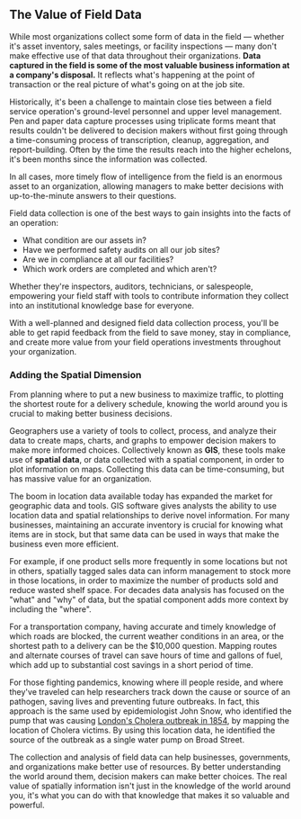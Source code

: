 ## The Value of Field Data

While most organizations collect some form of data in the field &mdash; whether it's asset inventory, sales meetings, or facility inspections &mdash; many don't make effective use of that data throughout their organizations. **Data captured in the field is some of the most valuable business information at a company's disposal.** It reflects what's happening at the point of transaction or the real picture of what's going on at the job site. 

Historically, it's been a challenge to maintain close ties between a field service operation's ground-level personnel and upper level management. Pen and paper data capture processes using triplicate forms meant that results couldn't be delivered to decision makers without first going through a time-consuming process of transcription, cleanup, aggregation, and report-building. Often by the time the results reach into the higher echelons, it's been months since the information was collected. 

In all cases, more timely flow of intelligence from the field is an enormous asset to an organization, allowing managers to make better decisions with up-to-the-minute answers to their questions.

Field data collection is one of the best ways to gain insights into the facts of an operation:

* What condition are our assets in?
* Have we performed safety audits on all our job sites?
* Are we in compliance at all our facilities?
* Which work orders are completed and which aren't?

Whether they're inspectors, auditors, technicians, or salespeople, empowering your field staff with tools to contribute information they collect into an institutional knowledge base for everyone.

With a well-planned and designed field data collection process, you'll be able to get rapid feedback from the field to save money, stay in compliance, and create more value from your field operations investments throughout your organization.

### Adding the Spatial Dimension

From planning where to put a new business to maximize traffic, to plotting the shortest route for a delivery schedule, knowing the world around you is crucial to making better business decisions.

Geographers use a variety of tools to collect, process, and analyze their data to create maps, charts, and graphs to empower decision makers to make more informed choices. Collectively known as **GIS**, these tools make use of **spatial data**, or data collected with a spatial component, in order to plot information on maps. Collecting this data can be time-consuming, but has massive value for an organization.

The boom in location data available today has expanded the market for geographic data and tools. GIS software gives analysts the ability to use location data and spatial relationships to derive novel information. For many businesses, maintaining an accurate inventory is crucial for knowing what items are in stock, but that same data can be used in ways that make the business even more efficient. 

For example, if one product sells more frequently in some locations but not in others,  spatially tagged sales data can inform management to stock more in those locations, in order to maximize the number of products sold and reduce wasted shelf space. For decades data analysis has focused on the "what" and "why" of data, but the spatial component adds more context by including the "where".

For a transportation company, having accurate and timely knowledge of which roads are blocked, the current weather conditions in an area, or the shortest path to a delivery can be the $10,000 question. Mapping routes and alternate courses of travel can save hours of time and gallons of fuel, which add up to substantial cost savings in a short period of time.

For those fighting pandemics, knowing where ill people reside, and where they've traveled can help researchers track down the cause or source of an pathogen, saving lives and preventing future outbreaks. In fact, this approach is the same used by epidemiologist John Snow, who identified the pump that was causing [London's Cholera outbreak in 1854](https://en.wikipedia.org/wiki/1854_Broad_Street_cholera_outbreak), by mapping the location of Cholera victims. By using this location data, he identified the source of the outbreak as a single water pump on Broad Street.

The collection and analysis of field data can help businesses, governments, and organizations make better use of resources. By better understanding the world around them, decision makers can make better choices. The real value of spatially information isn't just in the knowledge of the world around you, it's what you can do with that knowledge that makes it so valuable and powerful.
